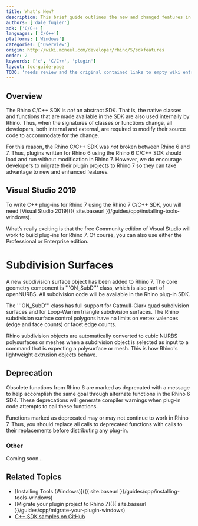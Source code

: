 ```yaml
---
title: What's New?
description: This brief guide outlines the new and changed features in the Rhino C/C++ SDK.
authors: ['dale_fugier']
sdk: ['C/C++']
languages: ['C/C++']
platforms: ['Windows']
categories: ['Overview']
origin: http://wiki.mcneel.com/developer/rhino/5/sdkfeatures
order: 2
keywords: ['c', 'C/C++', 'plugin']
layout: toc-guide-page
TODO: 'needs review and the original contained links to empty wiki entries.'
---
```



## Overview

The Rhino C/C++ SDK is *not* an abstract SDK. That is, the native classes and functions that are made available in the SDK are also used internally by Rhino. Thus, when the signatures of classes or functions change, all developers, both internal and external, are required to modify their source code to accommodate for the change. 

For this reason, the Rhino C/C++ SDK was *not* broken between Rhino 6 and 7. Thus, plugins written for Rhino 6 using the Rhino 6 C/C++ SDK should load and run without modification in Rhino 7. However, we do encourage developers to migrate their plugin projects to Rhino 7 so they can take advantage to new and enhanced features.

## Visual Studio 2019

To write C++ plug-ins for Rhino 7 using the Rhino 7 C/C++ SDK, you will need [Visual Studio 2019]({{ site.baseurl }}/guides/cpp/installing-tools-windows).

What’s really exciting is that the free Community edition of Visual Studio will work to build plug-ins for Rhino 7. Of course, you can also use either the Professional or Enterprise edition.

# Subdivision Surfaces

A new subdivision surface object has been added to Rhino 7. The core geometry component is '''ON_SubD''' class, which is also part of openNURBS. All subdivision code will be available in the Rhino plug-in SDK.

The '''ON_SubD''' class has full support for Catmull-Clark quad subdivision surfaces and for Loop-Warren triangle subdivision surfaces. The Rhino subdivision surface control polygons have no limits on vertex valences (edge and face counts) or facet edge counts.

Rhino subdivision objects are automatically converted to cubic NURBS polysurfaces or meshes when a subdivision object is selected as input to a command that is expecting a polysurface or mesh. This is how Rhino's lightweight extrusion objects behave.

## Deprecation

Obsolete functions from Rhino 6 are marked as deprecated with a message to help accomplish the same goal through alternate functions in the Rhino 6 SDK. These deprecations will generate compiler warnings when plug-in code attempts to call these functions.

Functions marked as deprecated may or may not continue to work in Rhino 7. Thus, you should replace all calls to deprecated functions with calls to their replacements before distributing any plug-in.

### Other
Coming soon...

## Related Topics

- [Installing Tools (Windows)]({{ site.baseurl }}/guides/cpp/installing-tools-windows)
- [Migrate your plugin project to Rhino 7]({{ site.baseurl }}/guides/cpp/migrate-your-plugin-windows)
- [C++ SDK samples on GitHub](https://github.com/mcneel/rhino-developer-samples/tree/7)
